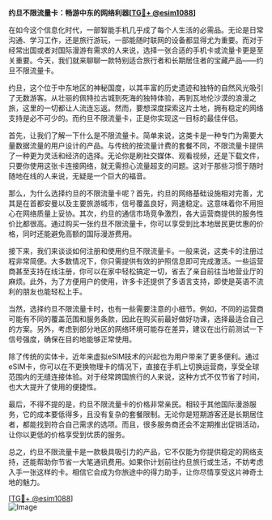 **约旦不限流量卡：畅游中东的网络利器[[TG💪+ @esim1088](https://t.me/s/esim1088)]**

在如今这个信息化时代，一部智能手机几乎成了每个人生活的必需品。无论是日常沟通、学习工作，还是旅行游玩，一部能随时联网的设备都显得尤为重要。而对于经常出国或者对国际漫游有需求的人来说，选择一张合适的手机卡或流量卡更是至关重要。今天，我们就来聊聊一款特别适合旅行者和长期居住者的宝藏产品——约旦不限流量卡。

约旦，这个位于中东地区的神秘国度，以其丰富的历史遗迹和独特的自然风光吸引了无数游客。从壮丽的佩特拉古城到死海的独特体验，再到瓦地伦沙漠的浪漫之旅，这里的一切都让人流连忘返。然而，要想深度探索这片土地，拥有稳定的网络支持是必不可少的。而约旦不限流量卡，正是你实现这一目标的最佳伴侣。

首先，让我们了解一下什么是不限流量卡。简单来说，这类卡是一种专门为需要大量数据流量的用户设计的产品。与传统的按流量计费的套餐不同，不限流量卡提供了一种更为灵活和经济的选择。无论你是刷社交媒体、观看视频，还是下载文件，只要你使用这张卡连接网络，就无需担心流量超支的问题。这对于那些习惯于随时随地在线的人来说，无疑是一个巨大的福音。

那么，为什么选择约旦的不限流量卡呢？首先，约旦的网络基础设施相对完善，尤其是在首都安曼以及主要旅游城市，信号覆盖良好，网速稳定。这意味着你不用担心在网络质量上妥协。其次，约旦的通信市场竞争激烈，各大运营商提供的服务性价比都很高。通过购买一张约旦不限流量卡，你可以享受到比本地居民更优惠的价格，同时还能避免高额的国际漫游费用。

接下来，我们来谈谈如何注册和使用约旦不限流量卡。一般来说，这类卡的注册过程非常简便。大多数情况下，你只需提供有效的护照信息即可完成激活。一些运营商甚至支持在线注册，你可以在家中轻松搞定一切，省去了亲自前往当地营业厅的麻烦。此外，为了方便用户的使用，许多卡还提供了多语言支持，即使是英语不流利的朋友也能轻松上手。

当然，选择约旦不限流量卡时，也有一些需要注意的小细节。例如，不同的运营商可能有不同的覆盖范围和服务条款，因此在购买前最好做好功课，选择最适合自己的方案。另外，考虑到部分地区的网络环境可能存在差异，建议在出行前测试一下信号强度，确保在目的地能够正常使用。

除了传统的实体卡，近年来虚拟eSIM技术的兴起也为用户带来了更多便利。通过eSIM卡，你可以在不更换物理卡的情况下，直接在手机上切换运营商，享受全球范围内的无缝连接体验。对于经常跨国旅行的人来说，这种方式不仅节省了时间，也大大提升了使用的便捷性。

最后，不得不提的是，约旦不限流量卡的价格非常亲民。相较于其他国际漫游服务，它的成本要低得多，且没有复杂的套餐限制。无论你是短期游客还是长期居住者，都能找到符合自己需求的选项。而且，很多服务商还会不定期推出促销活动，让你以更低的价格享受到优质的服务。

总之，约旦不限流量卡是一款极具吸引力的产品，它不仅能为你提供稳定的网络支持，还能帮助你节省一大笔通讯费用。如果你计划前往约旦旅行或生活，不妨考虑入手一张这样的卡。相信它会成为你旅途中的得力助手，让你尽情享受这片神奇土地的魅力。

[[TG💪+ @esim1088](https://t.me/s/esim1088)]  
![Image](https://i.postimg.cc/4NQfJmqS/Snipaste-2025-05-13-00-14-12.png)